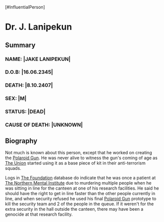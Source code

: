 [#InfluentialPerson]

# Dr. J. Lanipekun

## Summary

### NAME: |JAKE LANIPEKUN|
### D.O.B: |16.06.2345|
### DEATH: |8.10.2407|
### SEX: |M|
### STATUS: |DEAD|
### CAUSE OF DEATH: |UNKNOWN|

## Biography

Not much is known about this person, except that he worked on creating the [Polaroid Gun](../Items/Weapons/Energy/Polaroid%20Gun.md). He was never alive to witness the gun's coming of age as [The Union](../Factions/The%20Union.md) started using it as a base piece of kit in their anti-terrorism squads.

Logs in [The Foundation](../Factions/The%20Foundation.md) database do indicate that he was once a patient at [The Northern Mental Institute](../Locations/The%20Northern%20Mental%20Institute.md) due to murdering multiple people when he was sitting in line for the canteen at one of his research facilities. He said he should have the right to get in line faster than the other people currently in line, and when security refused he used his final [Polaroid Gun](../Items/Weapons/Energy/Polaroid%20Gun.md) prototype to kill the security team and 2 of the people in the queue. If it weren't for the extra security in the hall outside the canteen, there may have been a genocide at that research facility.